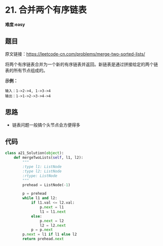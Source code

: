 # 21. 合并两个有序链表
**难度:easy**
## 题目
原文链接：https://leetcode-cn.com/problems/merge-two-sorted-lists/

将两个有序链表合并为一个新的有序链表并返回。新链表是通过拼接给定的两个链表的所有节点组成的。 

**示例：**
```
输入：1->2->4, 1->3->4
输出：1->1->2->3->4->4
```

## 思路
* 链表问题一般搞个头节点会方便得多

## 代码
```python
class a21_Solution(object):
    def mergeTwoLists(self, l1, l2):
        """
        :type l1: ListNode
        :type l2: ListNode
        :rtype: ListNode
        """
        prehead = ListNode(-1)

        p = prehead
        while l1 and l2:
            if l1.val <= l2.val:
                p.next = l1
                l1 = l1.next
            else:
                p.next = l2
                l2 = l2.next
            p = p.next
        p.next = l1 if l1 else l2
        return prehead.next
```
